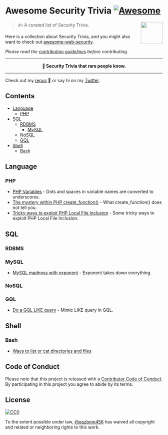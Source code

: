 # Awesome Security Trivia [![Awesome](https://cdn.rawgit.com/sindresorhus/awesome/d7305f38d29fed78fa85652e3a63e154dd8e8829/media/badge.svg)](https://github.com/sindresorhus/awesome)

<img src="https://upload.wikimedia.org/wikipedia/en/archive/2/27/20100328194043%21Trivia.png" align="right" width="70">

> ✍️ A curated list of Security Trivia.

Here is a collection about Security Trivia, and you might also want to check out [awesome-web-security](https://github.com/qazbnm456/awesome-web-security).

*Please read the [contribution guidelines](CONTRIBUTING.md) before contributing.*

---

<p align="center"><b>🌈 Security Trivia that rare people know.</b></p>

---

Check out my [repos](https://github.com/qazbnm456) 🐾 or say *hi* on my [Twitter](https://twitter.com/qazbnm456).

## Contents

- [Language](#lang)
    - [PHP](#lang-php)
- [SQL](#sql)
    - [RDBMS](#rdbms)
        - [MySQL](#rdbms-mysql)
    - [NoSQL](#nosql)
    - [GQL](#gql)
- [Shell](#shell)
    - [Bash](#shell-bash)

## Language

<a name="lang-php"></a>
### PHP

* [PHP Variables](PHP-Variables.md) - Dots and spaces in variable names are converted to underscores.
* [The mystery within PHP create_function()](The-mystery-within-PHP-create-function.md) - What create_function() does not tell you.
* [Tricky ways to exploit PHP Local File Inclusion](Tricky-ways-to-exploit-PHP-Local-File-Inclusion.md) - Some tricky ways to exploit PHP Local File Inclusion.

## SQL

### RDBMS

<a name="rdbms-mysql"></a>
### MySQL

* [MySQL madness with exponent](MySQL-madness-with-exponent.md) - Exponent takes down everything.

### NoSQL

### GQL

* [Do a GQL LIKE query](Do-a-GQL-LIKE-query.md) - Mimic LIKE query in GQL.

## Shell

<a name="shell-bash"></a>
### Bash

* [Ways to list or cat directories and files](Ways-to-list-or-cat-directories-and-files.md)

## Code of Conduct

Please note that this project is released with a [Contributor Code of Conduct](code-of-conduct.md). By participating in this project you agree to abide by its terms.

## License

[![CC0](http://mirrors.creativecommons.org/presskit/buttons/88x31/svg/cc-zero.svg)](https://creativecommons.org/publicdomain/zero/1.0/)

To the extent possible under law, [@qazbnm456](https://qazbnm456.github.io/) has waived all copyright and related or neighboring rights to this work.
